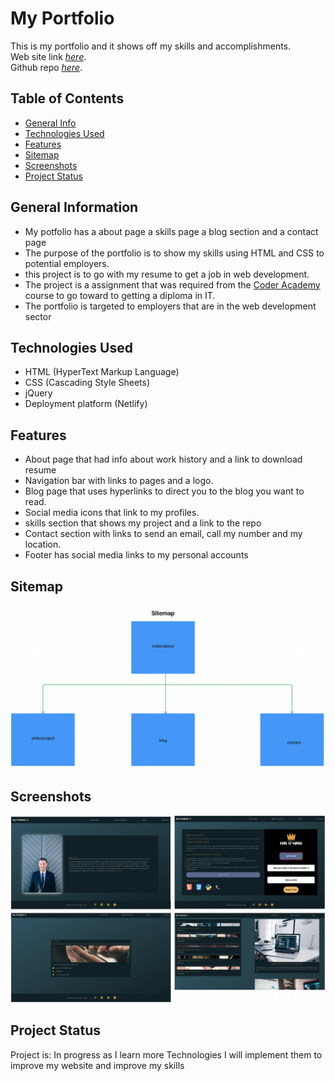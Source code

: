 # My Portfolio

This is my portfolio and it shows off my skills and accomplishments. \
 Web site link [_here_](https://subtle-crepe-de62e8.netlify.app/). \
 Github repo [_here_](https://github.com/roger2727/MitchellRoger_T1A2).

## Table of Contents

- [General Info](#general-information)
- [Technologies Used](#technologies-used)
- [Features](#features)
- [Sitemap](#sitemap)
- [Screenshots](#screenshots)
- [Project Status](#project-status)

## General Information

- My potfolio has a about page a skills page a blog section and a contact page
- The purpose of the portfolio is to show my skills using HTML and CSS to potential employers.
- this project is to go with my resume to get a job in web development.
- The project is a assignment that was required from the [Coder Academy](https://www.coderacademy.edu.au/) course to go toward to getting a diploma in IT.
- The portfolio is targeted to employers that are in the web development sector

## Technologies Used

- HTML (HyperText Markup Language)
- CSS (Cascading Style Sheets)
- jQuery
- Deployment platform (Netlify)

## Features

- About page that had info about work history and a link to download resume
- Navigation bar with links to pages and a logo.
- Blog page that uses hyperlinks to direct you to the blog you want to read.
- Social media icons that link to my profiles.
- skills section that shows my project and a link to the repo
- Contact section with links to send an email, call my number and my location.
- Footer has social media links to my personal accounts

## Sitemap

![Sitemap](/docs/Screen%20Shot%202022-08-20%20at%202.54.09%20pm.png)

## Screenshots

![Example screenshot](/docs/Screen%20Shot%202022-08-20%20at%208.42.31%20pm.png)

## Project Status

Project is: In progress as I learn more Technologies I will implement them to improve my website and improve my skills
